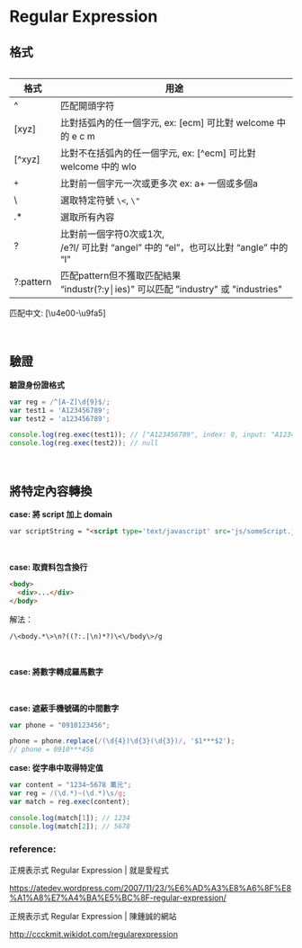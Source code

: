 # Regular Expression

## 格式

<table>
  
</table>

格式      | 用途
--------- | ----
^         | 匹配開頭字符
[xyz]     | 比對括弧內的任一個字元, ex: [ecm] 可比對 welcome 中的 e c m
[^xyz]    | 比對不在括弧內的任一個字元, ex: [^ecm] 可比對 welcome 中的 wlo
`+`       | 比對前一個字元一次或更多次 ex: a+ 一個或多個a
\         | 選取特定符號 ``\<``, ``\"``
.*        | 選取所有內容
?         | 比對前一個字符0次或1次,<br /> /e?l/ 可比對 “angel” 中的 “el”，也可以比對 “angle” 中的 “l”
?:pattern | 匹配pattern但不獲取匹配結果 <br /> “industr(?:y│ies)" 可以匹配 ”industry" 或 "industries"

匹配中文: [\u4e00-\u9fa5]

<br />

## 驗證

**驗證身份證格式**

```js
var reg = /^[A-Z]\d{9}$/;
var test1 = 'A123456789';
var test2 = 'a123456789';

console.log(reg.exec(test1)); // ["A123456789", index: 0, input: "A123456789", groups: undefined]
console.log(reg.exec(test2)); // null
```

<br />

## 將特定內容轉換

**case: 將 script 加上 domain**

```html
var scriptString = "<script type='text/javascript' src='js/someScript.js'></script>";

```

<br />

**case: 取資料包含換行**
```html
<body>
  <div>...</div>
</body>
```
解法：

```
/\<body.*\>\n?((?:.|\n)*?)\<\/body\>/g
```

<br />

**case: 將數字轉成羅馬數字**

<br />

**case: 遮蔽手機號碼的中間數字**

```javascript
var phone = "0910123456";

phone = phone.replace(/(\d{4})\d{3}(\d{3})/, '$1***$2');
// phone = 0910***456
```

**case: 從字串中取得特定值**

```javascript
var content = "1234~5678 萬元";
var reg = /(\d.*)~(\d.*)\s/g;
var match = reg.exec(content);

console.log(match[1]); // 1234
console.log(match[2]); // 5678
```

### reference:

正規表示式 Regular Expression | 就是愛程式

https://atedev.wordpress.com/2007/11/23/%E6%AD%A3%E8%A6%8F%E8%A1%A8%E7%A4%BA%E5%BC%8F-regular-expression/

正規表示式 Regular Expression | 陳鍾誠的網站

http://ccckmit.wikidot.com/regularexpression
